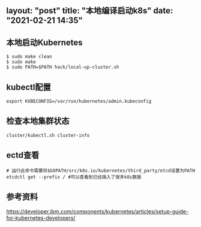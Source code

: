layout: "post"
title: "本地编译启动k8s"
date: "2021-02-21 14:35"
---

## 本地启动Kubernetes
```
$ sudo make clean
$ sudo make
$ sudo PATH=$PATH hack/local-up-cluster.sh
```
## kubectl配置
```
export KUBECONFIG=/var/run/kubernetes/admin.kubeconfig
```

## 检查本地集群状态
```
cluster/kubectl.sh cluster-info
```

## ectd查看
```
# 运行此命令需要将$GOPATH/src/k8s.io/kubernetes/third_party/etcd设置为PATH
etcdctl get --prefix / #可以查看到已经插入了很多k8s数据
```

## 参考资料
https://developer.ibm.com/components/kubernetes/articles/setup-guide-for-kubernetes-developers/
